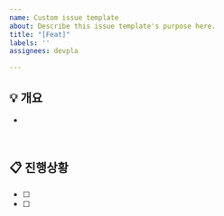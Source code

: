 ```yaml
---
name: Custom issue template
about: Describe this issue template's purpose here.
title: "[Feat]"
labels: ''
assignees: devpla

---
```


## 💡 개요

-

<br/>

## 📋 진행상황

- [ ]
- [ ]
